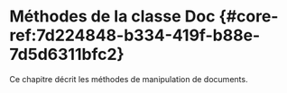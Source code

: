 # Méthodes de la classe Doc {#core-ref:7d224848-b334-419f-b88e-7d5d6311bfc2}

Ce chapitre décrit les méthodes de manipulation de documents.